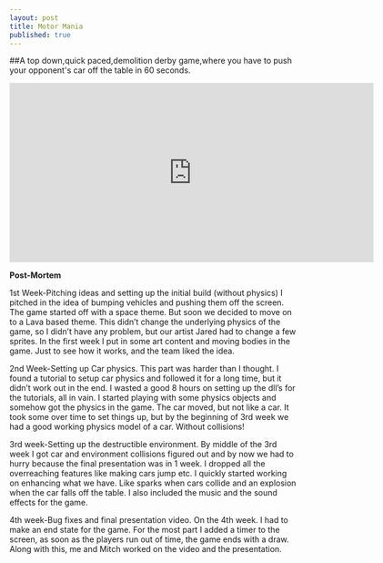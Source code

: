 ```yaml
---
layout: post
title: Motor Mania
published: true
---
```



##A top down,quick paced,demolition derby game,where you have to push your opponent's car off the table in 60 seconds.
<iframe width="640" height="315" src="https://www.youtube.com/embed/pjxKk7TVkGc" frameborder="0" allowfullscreen></iframe>

**Post-Mortem**

1st Week-Pitching ideas and setting up the initial build (without physics)
I pitched in the idea of bumping vehicles and pushing them off the screen. The game started off with a
space theme. But soon we decided to move on to a Lava based theme. This didn’t change the underlying
physics of the game, so I didn’t have any problem, but our artist Jared had to change a few sprites. In the
first week I put in some art content and moving bodies in the game. Just to see how it works, and the
team liked the idea.

2nd Week-Setting up Car physics.
This part was harder than I thought. I found a tutorial to setup car physics and followed it for a long
time, but it didn’t work out in the end. I wasted a good 8 hours on setting up the dll’s for the tutorials, all
in vain. I started playing with some physics objects and somehow got the physics in the game. The car
moved, but not like a car. It took some over time to set things up, but by the beginning of 3rd week we
had a good working physics model of a car. Without collisions!

3rd week-Setting up the destructible environment.
By middle of the 3rd week I got car and environment collisions figured out and by now we had to hurry
because the final presentation was in 1 week. I dropped all the overreaching features like making cars
jump etc. I quickly started working on enhancing what we have. Like sparks when cars collide and an
explosion when the car falls off the table. I also included the music and the sound effects for the game.

4th week-Bug fixes and final presentation video.
On the 4th week. I had to make an end state for the game. For the most part I added a timer to the
screen, as soon as the players run out of time, the game ends with a draw. Along with this, me and
Mitch worked on the video and the presentation.
